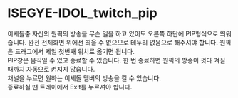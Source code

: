 # ISEGYE-IDOL_twitch_pip
이세돌중 자신의 원픽의 방송을 무슨 일을 하고 있어도 오른쪽 하단에 PIP형식으로 띄워줍니다.
완전 전체화면 위에선 띄울 수 없으므로 테두리 없음으로 해주셔야 합니다.
원픽은 드래그에서 제일 첫번째 위치로 옮기면 됩니다.  
PIP창은 움직일 수 있고 종료할 수 있습니다. 한 번 종료하면 원픽의 방송이 껏다 켜질 때까지 자동으로 켜지지 않습니다.  
채널을 누르면 원하는 이세돌 멤버의 방송을 킬 수 있습니다.  
종료하실 땐 트레이에서 Exit를 누르셔야 합니다.  
